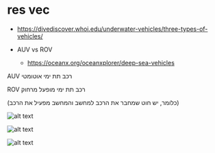 # res vec

* https://divediscover.whoi.edu/underwater-vehicles/three-types-of-vehicles/

* AUV vs ROV
    * https://oceanx.org/oceanxplorer/deep-sea-vehicles

AUV רכב תת ימי אוטומטי

ROV רכב תת ימי מופעל מרחוק

(כלומר, יש חוט שמחבר את הרכב למחשב והמחשב מפעיל את הרכב)


![alt text](image-6.png)

![alt text](image-7.png)

![alt text](image-8.png)